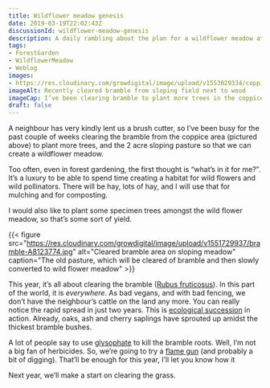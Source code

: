```yaml
---
title: Wildflower meadow genesis
date: 2019-03-19T22:02:43Z
discussionId: wildflower-meadow-genesis
description: A daily rambling about the plan for a wildflower meadow at Forest Garden Wales.
tags: 
- ForestGarden
- WildflowerMeadow
- Weblog
images: 
- https://res.cloudinary.com/growdigital/image/upload/v1553029334/coppice-ECC69E6F.jpg
imageAlt: Recently cleared bramble from sloping field next to wood
imageCap: I’ve been clearing bramble to plant more trees in the coppice
draft: false
---
```


A neighbour has very kindly lent us a brush cutter, so I’ve been busy for the past couple of weeks clearing the bramble from the coppice area (pictured above) to plant more trees, and the 2 acre sloping pasture so that we can create a wildflower meadow.

Too often, even in forest gardening, the first thought is “what’s in it for me?”. It’s a luxury to be able to spend time creating a habitat for wild flowers and wild pollinators. There will be hay, lots of hay, and I will use that for mulching and for composting. 

I would also like to plant some specimen trees amongst the wild flower meadow, so that’s some sort of yield.

{{< figure src="https://res.cloudinary.com/growdigital/image/upload/v1551729937/bramble-A8123774.jpg" alt="Cleared bramble area on sloping meadow" caption="The old pasture, which will be cleared of bramble and then slowly converted to wild flower meadow" >}}

This year, it’s all about clearing the bramble ([Rubus fruticosus](https://pfaf.org/user/plant.aspx?latinname=Rubus+fruticosus)). In this part of the world, it is _everywhere_. As bad vegans, and with bad fencing, we don’t have the neighbour’s cattle on the land any more. You can really notice the rapid spread in just two years. This is [ecological succession](https://en.wikipedia.org/wiki/Ecological_succession) in action. Already, oaks, ash and cherry saplings have sprouted up amidst the thickest bramble bushes. 

A lot of people say to use [glysophate](https://en.wikipedia.org/wiki/Glyphosate) to kill the bramble roots. Well, I’m not a big fan of herbicides. So, we’re going to try a [flame gun](http://www.sheenflamegun.co.uk/index.htm) (and probably a bit of digging). That’ll be enough for this year, I’ll let you know how it <goes class=""></goes>

Next year, we’ll make a start on clearing the grass.
